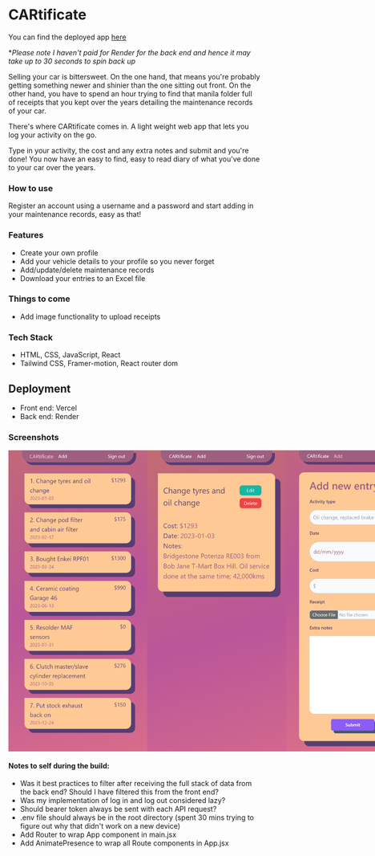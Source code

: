 # CARtificate

You can find the deployed app [here](https://cartificate.vercel.app/)

**Please note I haven't paid for Render for the back end and hence it may take up to 30 seconds to spin back up*

Selling your car is bittersweet. On the one hand, that means you're probably getting something newer and shinier than the one sitting out front. On the other hand, you have to spend an hour trying to find that manila folder full of receipts that you kept over the years detailing the maintenance records of your car.


There's where CARtificate comes in. A light weight web app that lets you log your activity on the go.

Type in your activity, the cost and any extra notes and submit and you're done! You now have an easy to find, easy to read diary of what you've done to your car over the years.

### How to use

Register an account using a username and a password and start adding in your maintenance records, easy as that!

### Features
- Create your own profile
- Add your vehicle details to your profile so you never forget
- Add/update/delete maintenance records
- Download your entries to an Excel file

### Things to come

- Add image functionality to upload receipts

### Tech Stack

- HTML, CSS, JavaScript, React
- Tailwind CSS, Framer-motion, React router dom

## Deployment

- Front end: Vercel
- Back end: Render

### Screenshots

<div style="display: flex">
<img src="./src/assets/cart-updates.png" height="600"/>
<img src="./src/assets/cart-single-update.png" height="600"/>
<img src="./src/assets/cart-add.png" height="600"/>
<img src="./src/assets/cart-update.png" height="600"/>
<img src="./src/assets/cart-login.png" height="600"/>
<img src="./src/assets/cart-signup.png" height="600"/>
</div>

#### Notes to self during the build:
- Was it best practices to filter after receiving the full stack of data from the back end? Should I have filtered this from the front end?
- Was my implementation of log in and log out considered lazy?
- Should bearer token always be sent with each API request?
- .env file should always be in the root directory (spent 30 mins trying to figure out why that didn't work on a new device)
- Add Router to wrap App component in main.jsx
- Add AnimatePresence to wrap all Route components in App.jsx

